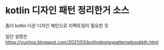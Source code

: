 # kotlin 디자인 패턴 정리한거 소스 

좀더 kotlin 다운 디자인 패턴으로 리팩토링이 필요한 듯

일단 설명은 https://yunhos.blogspot.com/2021/03/kotlindesignpatternebookkth.html
